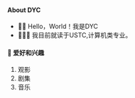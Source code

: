 #### **About DYC**

- 👋🏼 Hello，World！我是DYC
 - 👨🏻‍🎓 我目前就读于USTC,计算机类专业。


#### **🚀 爱好和兴趣**

1. 观影
2. 剧集
3. 音乐


<!-- #### **💻 我的设备** -->

<!-- 1. HUAWEI  MateBook 13
2. HUAWEI  Mate 40
3. HUAWEI  FreeBuds Pro
4. HUAWEI  Band6
5. Apple  iPad 2020
6. Apple iPhone 5C
7. Apple iPhone SE
8. FL  980
9. Logitech  G102 ( Purple )
10. Logitech  K380 ( Red)
11. Logitech  M590 -->

<!-- #### **💌 联系我**

- Gmail: [eilo.pengyq@gmail.com](mailto:eilo.pengyq@gmail.com) -->

